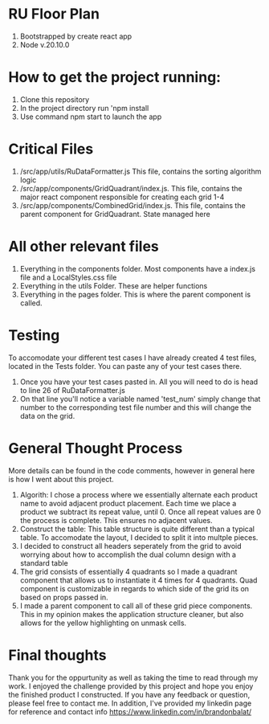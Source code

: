 # RU Floor Plan
1. Bootstrapped by create react app
2. Node v.20.10.0

# How to get the project running:
1. Clone this repository
2. In the project directory run 'npm install
3. Use command npm start to launch the app

# Critical Files  
1. /src/app/utils/RuDataFormatter.js This file, contains the sorting algorithm logic
2. /src/app/components/GridQuadrant/index.js. This file, contains the major react component responsible for creating each grid 1-4
3. /src/app/components/CombinedGrid/index.js. This file, contains the parent component for GridQuadrant. State managed here

# All other relevant files
1. Everything in the components folder. Most components have a index.js file and a LocalStyles.css file
2. Everything in the utils Folder. These are helper functions
3. Everything in the pages folder. This is where the parent component is called.

# Testing
To accomodate your different test cases I have already created 4 test files, located in the Tests folder. You can paste any of your test cases there.
1. Once you have your test cases pasted in. All you will need to do is head to line 26 of RuDataFormatter.js
2. On that line you'll notice a variable named 'test_num' simply change that number to the corresponding test file number and this will change the data on the grid.


# General Thought Process
More details can be found in the code comments, however in general here is how I went about this project.
1. Algorith: I chose a process where we essentially alternate each product name to avoid adjacent product placement. Each time we place a product we subtract its repeat value, until 0. Once all repeat values are 0 the process is complete. This ensures no adjacent values. 
2. Construct the table: This table structure is quite different than a typical table. To accomodate the layout, I decided to split it into multple pieces.
3. I decided to construct all headers seperately from the grid to avoid worrying about how to accomplish the dual column design with a standard table
4. The grid consists of essentially 4 quadrants so I made a quadrant component that allows us to instantiate it 4 times for 4 quadrants. Quad component is customizable in regards to which side of the grid its on based on props passed in.
5. I made a parent component to call all of these grid piece components. This in my opinion makes the application structure cleaner, but also allows for the yellow highlighting on unmask cells.

# Final thoughts
Thank you for the oppurtunity as well as taking the time to read through my work. I enjoyed the challenge provided by this project and hope you enjoy the finished product I constructed. If you have any feedback or question, please feel free to contact me. In addition, I've provided my linkedin page for reference and contact info https://www.linkedin.com/in/brandonbalat/ 




